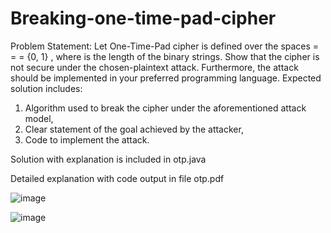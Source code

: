 # Breaking-one-time-pad-cipher

Problem Statement: Let One-Time-Pad cipher is defined over the spaces = = = {0, 1} , where is the length 
of the binary strings. Show that the cipher is not secure under the chosen-plaintext attack. 
Furthermore, the attack should be implemented in your preferred programming language. 
Expected solution includes:
1. Algorithm used to break the cipher under the aforementioned attack model, 
2. Clear statement of the goal achieved by the attacker,
3. Code to implement the attack.


Solution with explanation is included in otp.java

Detailed explanation with code output in file otp.pdf

![image](https://user-images.githubusercontent.com/54510650/213915123-c422ac35-37af-4a09-900c-6573154de89b.png)

![image](https://user-images.githubusercontent.com/54510650/213915169-7c26a170-83e8-4a54-a641-af8cd22981b3.png)

